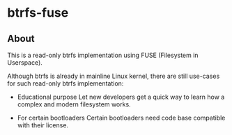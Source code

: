 btrfs-fuse
==========

About
-----

This is a read-only btrfs implementation using FUSE (Filesystem in Userspace).

Although btrfs is already in mainline Linux kernel, there are still use-cases
for such read-only btrfs implementation:

* Educational purpose
  Let new developers get a quick way to learn how a complex and modern
  filesystem works.

* For certain bootloaders
  Certain bootloaders need code base compatible with their license.
